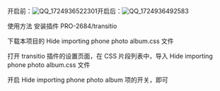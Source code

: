 开启前：![QQ_1724936522301](https://github.com/user-attachments/assets/5044582e-eb72-4768-a714-6f190137541c)开启后：![QQ_1724936492583](https://github.com/user-attachments/assets/a70eded7-1a8a-4b29-92e9-bd692c037498)


使用方法
安装插件 PRO-2684/transitio

下载本项目的 Hide importing phone photo album.css 文件

打开 transitio 插件的设置页面，在 CSS 片段列表中，导入 Hide importing phone photo album.css 文件

开启 Hide importing phone photo album 项的开关，即可
